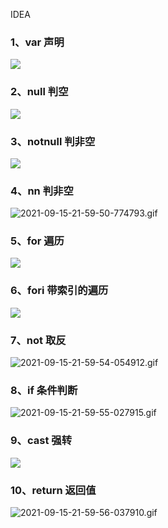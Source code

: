 IDEA
<a name="k5mV9"></a>
### 1、var 声明
![](https://cdn.nlark.com/yuque/0/2021/gif/396745/1631714369522-a2e642c8-38df-4b4e-8f48-c3625d6a88ef.gif#clientId=u399f3ff4-b30a-4&from=paste&id=uea1c421e&originHeight=188&originWidth=639&originalType=url&ratio=1&status=done&style=none&taskId=u9390c5f9-6035-49e3-8ad8-dbbd6919589)
<a name="R3LK1"></a>
### 2、null 判空
![](https://cdn.nlark.com/yuque/0/2021/gif/396745/1631714369512-56baef53-0ab5-491a-9ed4-62c87ecb206e.gif#clientId=u399f3ff4-b30a-4&from=paste&id=u374784a8&originHeight=188&originWidth=640&originalType=url&ratio=1&status=done&style=none&taskId=uf0464d23-413d-4b4c-ba55-a051d7754d1)
<a name="qliGP"></a>
### 3、notnull 判非空
![](https://cdn.nlark.com/yuque/0/2021/gif/396745/1631714369517-12880b82-f76b-49cd-b5cc-b9ecd77e9e55.gif#clientId=u399f3ff4-b30a-4&from=paste&id=ud913bf01&originHeight=188&originWidth=640&originalType=url&ratio=1&status=done&style=none&taskId=u621f4ccf-25aa-4f11-9d8a-28250214d7f)
<a name="nPtHd"></a>
### 4、nn 判非空
![2021-09-15-21-59-50-774793.gif](https://cdn.nlark.com/yuque/0/2021/gif/396745/1631714432191-ab9ad314-6df9-46c6-8cfd-d12b5042050f.gif#clientId=u399f3ff4-b30a-4&from=ui&id=uc32823f4&originHeight=188&originWidth=640&originalType=binary&ratio=1&size=234979&status=done&style=none&taskId=ufb8d6829-b00a-4dad-8b21-24aad81dad8)
<a name="r7b02"></a>
### 5、for 遍历
![](https://cdn.nlark.com/yuque/0/2021/gif/396745/1631714369573-1c10472e-f5e7-4d4a-ba97-6bac8acb898c.gif#clientId=u399f3ff4-b30a-4&from=paste&id=ud3055ebf&originHeight=188&originWidth=640&originalType=url&ratio=1&status=done&style=none&taskId=uca314546-f6b5-4bc5-ad3f-faaba839ea4)
<a name="ZTKjz"></a>
### 6、fori 带索引的遍历
![](https://cdn.nlark.com/yuque/0/2021/gif/396745/1631714370180-7078f8e2-4566-4e9c-8a45-21fcc1ef2369.gif#clientId=u399f3ff4-b30a-4&from=paste&id=ufbfbd13f&originHeight=188&originWidth=640&originalType=url&ratio=1&status=done&style=none&taskId=u1eb09cba-13d7-40de-b139-6833530e9f4)
<a name="ARF2Q"></a>
### 7、not 取反
![2021-09-15-21-59-54-054912.gif](https://cdn.nlark.com/yuque/0/2021/gif/396745/1631714453551-1aa56f9d-563a-47bf-b563-2727b225ce67.gif#clientId=u399f3ff4-b30a-4&from=ui&id=ud9f3bafd&originHeight=188&originWidth=640&originalType=binary&ratio=1&size=282170&status=done&style=none&taskId=ue7d2e927-eda3-4c86-b67d-c85ce0d7f52)
<a name="VgIYq"></a>
### 8、if 条件判断
![2021-09-15-21-59-55-027915.gif](https://cdn.nlark.com/yuque/0/2021/gif/396745/1631714453581-42d9718d-8f48-4220-a719-35576ac8d118.gif#clientId=u399f3ff4-b30a-4&from=ui&id=CNAa1&originHeight=188&originWidth=640&originalType=binary&ratio=1&size=296086&status=done&style=none&taskId=u3b6d0e28-ac22-4abe-87e0-b0df0371c80)
<a name="RQgel"></a>
### 9、cast 强转
![](https://cdn.nlark.com/yuque/0/2021/gif/396745/1631714370635-08b328a0-813b-4d79-a712-2488440f346d.gif#clientId=u399f3ff4-b30a-4&from=paste&id=u0935e786&originHeight=188&originWidth=640&originalType=url&ratio=1&status=done&style=none&taskId=u16df9cc5-419c-4877-a6ba-21a1a4f04ce)
<a name="QfeLf"></a>
### 10、return 返回值
![2021-09-15-21-59-56-037910.gif](https://cdn.nlark.com/yuque/0/2021/gif/396745/1631714453567-67bb987c-ed1e-43e1-9c68-a5bc83dadf72.gif#clientId=u399f3ff4-b30a-4&from=ui&id=wabD6&originHeight=188&originWidth=640&originalType=binary&ratio=1&size=256493&status=done&style=none&taskId=u43546f7f-9daa-4f10-b4c1-42f01db9ddc)
